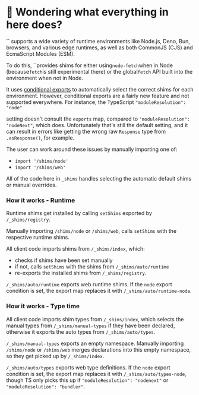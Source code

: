 # 👋 Wondering what everything in here does?

`` supports a wide variety of runtime environments like Node.js, Deno, Bun, browsers, and various
edge runtimes, as well as both CommonJS (CJS) and EcmaScript Modules (ESM).

To do this, ``provides shims for either using`node-fetch`when in Node (because`fetch`is still experimental there) or the global`fetch` API built into the environment when not in Node.

It uses [conditional exports](https://nodejs.org/api/packages.html#conditional-exports) to
automatically select the correct shims for each environment. However, conditional exports are a fairly new
feature and not supported everywhere. For instance, the TypeScript `"moduleResolution": "node"`

setting doesn't consult the `exports` map, compared to `"moduleResolution": "nodeNext"`, which does.
Unfortunately that's still the default setting, and it can result in errors like
getting the wrong raw `Response` type from `.asResponse()`, for example.

The user can work around these issues by manually importing one of:

- `import '/shims/node'`
- `import '/shims/web'`

All of the code here in `_shims` handles selecting the automatic default shims or manual overrides.

### How it works - Runtime

Runtime shims get installed by calling `setShims` exported by `/_shims/registry`.

Manually importing `/shims/node` or `/shims/web`, calls `setShims` with the respective runtime shims.

All client code imports shims from `/_shims/index`, which:

- checks if shims have been set manually
- if not, calls `setShims` with the shims from `/_shims/auto/runtime`
- re-exports the installed shims from `/_shims/registry`.

`/_shims/auto/runtime` exports web runtime shims.
If the `node` export condition is set, the export map replaces it with `/_shims/auto/runtime-node`.

### How it works - Type time

All client code imports shim types from `/_shims/index`, which selects the manual types from `/_shims/manual-types` if they have been declared, otherwise it exports the auto types from `/_shims/auto/types`.

`/_shims/manual-types` exports an empty namespace.
Manually importing `/shims/node` or `/shims/web` merges declarations into this empty namespace, so they get picked up by `/_shims/index`.

`/_shims/auto/types` exports web type definitions.
If the `node` export condition is set, the export map replaces it with `/_shims/auto/types-node`, though TS only picks this up if `"moduleResolution": "nodenext"` or `"moduleResolution": "bundler"`.
